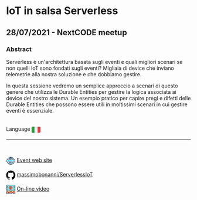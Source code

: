# IoT in salsa Serverless
## 28/07/2021 - NextCODE meetup
### Abstract
Serverless è un'architettura basata sugli eventi e quali migliori scenari se non quelli IoT sono fondati sugli eventi? Migliaia di device che inviano telemetrie alla nostra soluzione e che dobbiamo gestire.

In questa sessione vedremo un semplice approccio a scenari di questo genere che utilizza le Durable Entities per gestire la logica associata ai device del nostro sistema. Un esempio pratico per capire pregi e difetti delle Durable Entities che possono essere utili in moltissimi scenari in cui gestire eventi è essenziale.

<br/>
Language <img width="25" src="https://raw.githubusercontent.com/massimobonanni/massimobonanni/master/images/flagitaly.svg" style="vertical-align:middle">

<br/>

---

<br/>
<p>
<img width="25" src="https://raw.githubusercontent.com/massimobonanni/massimobonanni/master/images/eventwebsite.svg" style="vertical-align:middle"> 
<a href="https://www.eventbrite.it/e/biglietti-iot-in-salsa-serverless-online-161765124843">Event web site</a>
</p>

<p>
<img width="25" src="https://raw.githubusercontent.com/massimobonanni/massimobonanni/master/images/github.svg" style="vertical-align:middle"> 
<a href="https://github.com/massimobonanni/ServerlessIoT" target="_blank">massimobonanni/ServerlessIoT</a>
</p>

<p>
<img width="25" src="https://raw.githubusercontent.com/massimobonanni/massimobonanni/master/images/video.svg" style="vertical-align:middle"> 
<a href="https://www.youtube.com/watch?v=L_bLozFQAJg" target="_blank">On-line video</a>
</p> 

